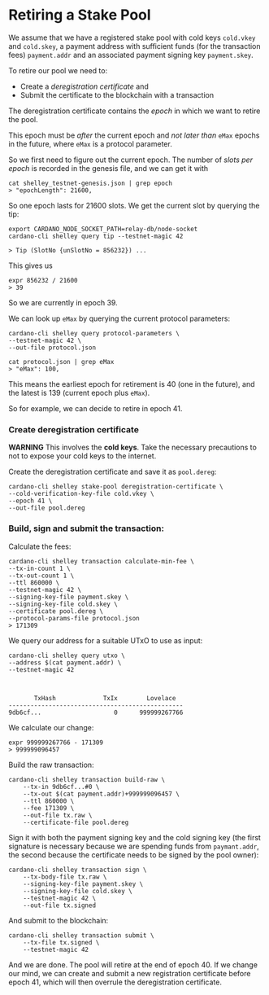 # Retiring a Stake Pool


We assume that we have a registered stake pool with cold keys `cold.vkey` and `cold.skey`, a payment address with sufficient funds
(for the transaction fees) `payment.addr` and an associated payment signing key `payment.skey`.

To retire our pool we need to:

* Create a _deregistration certificate_ and
* Submit the certificate to the blockchain with a transaction

The deregistration certificate contains the _epoch_ in which we want to retire the pool.

This epoch must be _after_ the current epoch and _not later than_ `eMax` epochs in the future, where `eMax` is a protocol parameter.

So we first need to figure out the current epoch. The number of _slots per epoch_ is recorded in the genesis file, and we can get it with

    cat shelley_testnet-genesis.json | grep epoch
    > "epochLength": 21600,

So one epoch lasts for 21600 slots. We get the current slot by querying the tip:

    export CARDANO_NODE_SOCKET_PATH=relay-db/node-socket
    cardano-cli shelley query tip --testnet-magic 42

    > Tip (SlotNo {unSlotNo = 856232}) ...

This gives us

    expr 856232 / 21600
    > 39

So we are currently in epoch 39.

We can look up `eMax` by querying the current protocol parameters:

    cardano-cli shelley query protocol-parameters \
    --testnet-magic 42 \
    --out-file protocol.json

    cat protocol.json | grep eMax
    > "eMax": 100,

This means the earliest epoch for retirement is 40 (one in the future), and the latest is 139 (current epoch plus `eMax`).  

So for example, we can decide to retire in epoch 41.

### Create deregistration certificate

**WARNING** This involves the __cold keys__. Take the necessary precautions to not to expose your cold keys to the internet.

Create the deregistration certificate and save it as `pool.dereg`:

    cardano-cli shelley stake-pool deregistration-certificate \
    --cold-verification-key-file cold.vkey \
    --epoch 41 \
    --out-file pool.dereg

### Build, sign and submit the transaction:

Calculate the fees:

    cardano-cli shelley transaction calculate-min-fee \
    --tx-in-count 1 \
    --tx-out-count 1 \
    --ttl 860000 \
    --testnet-magic 42 \
    --signing-key-file payment.skey \
    --signing-key-file cold.skey \
    --certificate pool.dereg \
    --protocol-params-file protocol.json
    > 171309

We query our address for a suitable UTxO to use as input:

    cardano-cli shelley query utxo \
    --address $(cat payment.addr) \
    --testnet-magic 42



           TxHash             TxIx        Lovelace
    ------------------------------------------------
    9db6cf...                    0      999999267766

We calculate our change:

    expr 999999267766 - 171309
    > 999999096457

Build the raw transaction:

    cardano-cli shelley transaction build-raw \
        --tx-in 9db6cf...#0 \
        --tx-out $(cat payment.addr)+999999096457 \
        --ttl 860000 \
        --fee 171309 \
        --out-file tx.raw \
        --certificate-file pool.dereg

Sign it with both the payment signing key and the cold signing key
(the first signature is necessary because we are spending funds from `paymant.addr`,
the second because the certificate needs to be signed by the pool owner):

    cardano-cli shelley transaction sign \
        --tx-body-file tx.raw \
        --signing-key-file payment.skey \
        --signing-key-file cold.skey \
        --testnet-magic 42 \
        --out-file tx.signed

And submit to the blockchain:

    cardano-cli shelley transaction submit \
        --tx-file tx.signed \
        --testnet-magic 42

And we are done. The pool will retire at the end of epoch 40. If we change our mind, we can create and submit a new registration certificate before epoch 41, which will then overrule the deregistration certificate.

